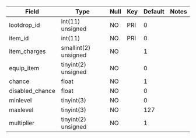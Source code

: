**Field**|**Type**|**Null**|**Key**|**Default**|**Notes**
-----|-----|-----|-----|-----|-----
lootdrop\_id|int(11) unsigned|NO|PRI|0| 
item\_id|int(11)|NO|PRI|0| 
item\_charges|smallint(2) unsigned|NO| |1| 
equip\_item|tinyint(2) unsigned|NO| |0| 
chance|float|NO| |1| 
disabled\_chance|float|NO| |0| 
minlevel|tinyint(3)|NO| |0| 
maxlevel|tinyint(3)|NO| |127| 
multiplier|tinyint(2) unsigned|NO| |1| 